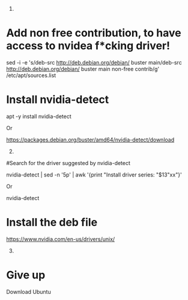 1.

# Add non free contribution, to have access to nvidea f*cking driver!
sed -i -e 's/deb-src http://deb.debian.org/debian/ buster main/deb-src http://deb.debian.org/debian/ buster main non-free contrib/g' /etc/apt/sources.list

# Install nvidia-detect

apt -y install nvidia-detect 

Or 

https://packages.debian.org/buster/amd64/nvidia-detect/download

2.

#Search for the driver suggested by nvidia-detect

nvidia-detect | sed -n '5p' | awk '{print "Install driver series: "$13"xx"}'

Or

nvidia-detect

# Install the deb file
https://www.nvidia.com/en-us/drivers/unix/

3.

# Give up
Download Ubuntu

